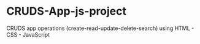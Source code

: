 # CRUDS-App-js-project
CRUDS app operations (create-read-update-delete-search) using HTML - CSS - JavaScript 
